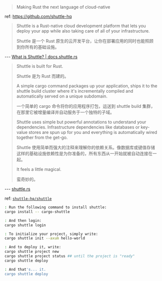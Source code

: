 
> Making Rust the next language of cloud-native
> 

ref: https://github.com/shuttle-hq  

[site]: https://shuttle.rs

> Shuttle is a Rust-native cloud development platform that lets you deploy your app while also taking care of all of your infrastructure.
> 
> Shuttle 是一个 Rust 原生的云开发平台，让你在部署应用的同时也能照顾到你所有的基础设施。
> 

[docs-what-is]: https://docs.shuttle.rs/introduction/what-is-shuttle

--- [What is Shuttle? | docs.shuttle.rs][docs-what-is]

> Shuttle is built for Rust.
> 
> Shuttle 是为 Rust 而建的。
> 
> A simple cargo command packages up your application, ships it to the shuttle build cluster where it's incrementally compiled and automatically served on a unique subdomain.
> 
> 一个简单的 cargo 命令将你的应用程序打包，运送到 shuttle build 集群，在那里它被增量编译并自动服务于一个独特的子域。
> 
> Shuttle uses simple but powerful annotations to understand your dependencies. Infrastructure dependencies like databases or key-value stores are spun up for you and everything is automatically wired together from the get-go.
> 
> Shuttle 使用简单而强大的注释来理解你的依赖关系。像数据库或键值存储这样的基础设施依赖性是为你准备的，所有东西从一开始就被自动连接在一起。
> 
> It feels a little magical.
> 
> 蛮奇妙的。
> 

--- [shuttle.rs][site]

[docs]: https://docs.shuttle.rs
[repo]: https://github.com/shuttle-hq/shuttle.git
[rodemap-gh]: https://github.com/orgs/shuttle-hq/projects/4

[repo-eg]: https://github.com/shuttle-hq/examples.git

ref: [`shuttle-hq/shuttle`][repo]

~~~ sh
: Run the following command to install shuttle: 
cargo install -- cargo-shuttle

: And then login: 
cargo shuttle login

: To initialize your project, simply write: 
cargo shuttle init --axum hello-world

: And to deploy it, write: 
cargo shuttle project new
cargo shuttle project status ## until the project is "ready"
cargo shuttle deploy

: And that's... it.
cargo shuttle deploy
~~~

[docs-rs-shuttle-service]: https://docs.rs/shuttle-service/latest/shuttle_service




